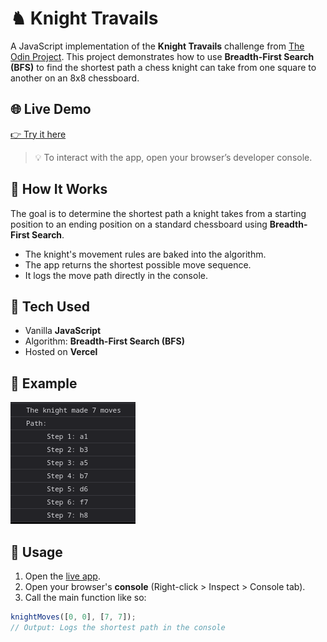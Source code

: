 # ♞ Knight Travails

A JavaScript implementation of the **Knight Travails** challenge from [The Odin Project](https://www.theodinproject.com/). This project demonstrates how to use **Breadth-First Search (BFS)** to find the shortest path a chess knight can take from one square to another on an 8x8 chessboard.

## 🌐 Live Demo

[👉 Try it here](https://odin-knight-travails-js.vercel.app/)

> 💡 To interact with the app, open your browser’s developer console.

## 🧠 How It Works

The goal is to determine the shortest path a knight takes from a starting position to an ending position on a standard chessboard using **Breadth-First Search**.

- The knight's movement rules are baked into the algorithm.
- The app returns the shortest possible move sequence.
- It logs the move path directly in the console.

## 🔧 Tech Used

- Vanilla **JavaScript**
- Algorithm: **Breadth-First Search (BFS)**
- Hosted on **Vercel**

## 📸 Example

![Knight Travails Screenshot](./public/img/screenshot.png)

## 🚀 Usage

1. Open the [live app](https://odin-knight-travails-js.vercel.app/).
2. Open your browser's **console** (Right-click > Inspect > Console tab).
3. Call the main function like so:

```javascript
knightMoves([0, 0], [7, 7]);
// Output: Logs the shortest path in the console
